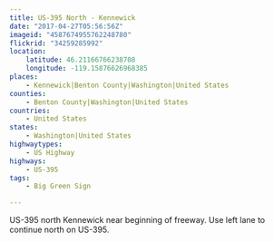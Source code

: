 ```yaml
---
title: US-395 North - Kennewick
date: "2017-04-27T05:56:56Z"
imageid: "4587674955762248780"
flickrid: "34259285992"
location:
    latitude: 46.21166766238708
    longitude: -119.15876626968385
places:
    - Kennewick|Benton County|Washington|United States
counties:
    - Benton County|Washington|United States
countries:
    - United States
states:
    - Washington|United States
highwaytypes:
    - US Highway
highways:
    - US-395
tags:
    - Big Green Sign

---
```

US-395 north Kennewick near beginning of freeway.  Use left lane to continue north on US-395.